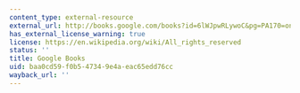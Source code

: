 ```yaml
---
content_type: external-resource
external_url: http://books.google.com/books?id=6lWJpwRLywoC&pg=PA170=onepage
has_external_license_warning: true
license: https://en.wikipedia.org/wiki/All_rights_reserved
status: ''
title: Google Books
uid: baa0cd59-f0b5-4734-9e4a-eac65edd76cc
wayback_url: ''
---
```

